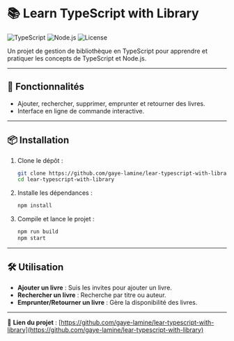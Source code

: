 
# 📚 Learn TypeScript with Library

![TypeScript](https://img.shields.io/badge/TypeScript-3178C6?style=for-the-badge&logo=typescript&logoColor=white)
![Node.js](https://img.shields.io/badge/Node.js-339933?style=for-the-badge&logo=node.js&logoColor=white)
![License](https://img.shields.io/badge/License-MIT-blue?style=for-the-badge)

Un projet de gestion de bibliothèque en TypeScript pour apprendre et pratiquer les concepts de TypeScript et Node.js.

---

## 🚀 Fonctionnalités

- Ajouter, rechercher, supprimer, emprunter et retourner des livres.
- Interface en ligne de commande interactive.

---

## 📦 Installation

1. Clone le dépôt :

   ```bash
   git clone https://github.com/gaye-lamine/lear-typescript-with-library.git
   cd lear-typescript-with-library
   ```

2. Installe les dépendances :

   ```bash
   npm install
   ```

3. Compile et lance le projet :

   ```bash
   npm run build
   npm start
   ```

---

## 🛠 Utilisation

- **Ajouter un livre** : Suis les invites pour ajouter un livre.
- **Rechercher un livre** : Recherche par titre ou auteur.
- **Emprunter/Retourner un livre** : Gère la disponibilité des livres.

---

🔗 **Lien du projet** : [https://github.com/gaye-lamine/lear-typescript-with-library](https://github.com/gaye-lamine/lear-typescript-with-library)

